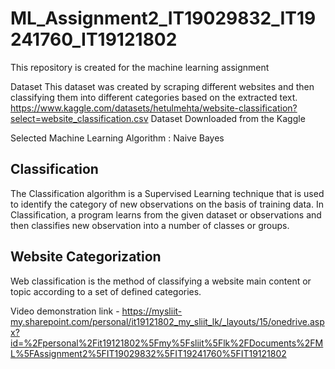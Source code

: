 # ML_Assignment2_IT19029832_IT19241760_IT19121802
This repository is created for the machine learning assignment

Dataset 
This dataset was created by scraping different websites and then classifying them into different categories based on the extracted text.
https://www.kaggle.com/datasets/hetulmehta/website-classification?select=website_classification.csv
Dataset Downloaded from the Kaggle

Selected Machine Learning Algorithm : Naive Bayes

## Classification

The Classification algorithm is a Supervised Learning technique that is used to identify the category of new observations on the basis of training data. In Classification, a program learns from the given dataset or observations and then classifies new observation into a number of classes or groups.

## Website Categorization 

Web classification is the method of classifying a website main content or topic according to a set of defined categories.

Video demonstration link - https://mysliit-my.sharepoint.com/personal/it19121802_my_sliit_lk/_layouts/15/onedrive.aspx?id=%2Fpersonal%2Fit19121802%5Fmy%5Fsliit%5Flk%2FDocuments%2FML%5FAssignment2%5FIT19029832%5FIT19241760%5FIT19121802
